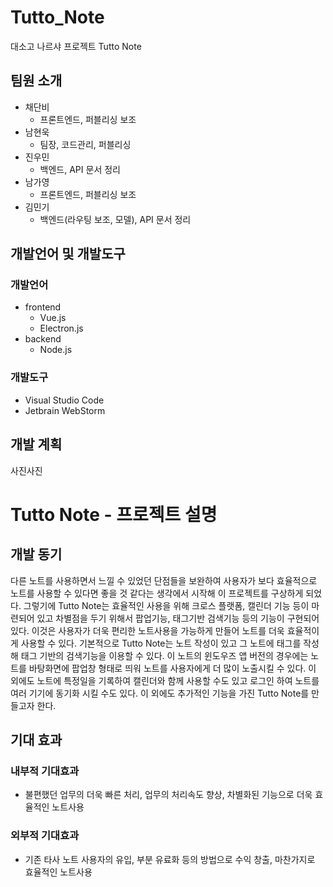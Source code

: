 # Tutto_Note
대소고 나르샤 프로젝트 Tutto Note

## 팀원 소개
- 채단비 
  - 프론트엔드, 퍼블리싱 보조
- 남현욱
  - 팀장, 코드관리, 퍼블리싱 
- 진우민
  - 백엔드, API 문서 정리
- 남가영
  - 프론트엔드, 퍼블리싱 보조
- 김민기
  - 백엔드(라우팅 보조, 모델), API 문서 정리

## 개발언어 및 개발도구
### 개발언어
- frontend 
  - Vue.js
  - Electron.js
- backend
  - Node.js
### 개발도구
- Visual Studio Code
- Jetbrain WebStorm

## 개발 계획
사진사진

# Tutto Note - 프로젝트 설명
## 개발 동기
다른 노트를 사용하면서 느낄 수 있었던 단점들을 보완하여 사용자가 보다 효율적으로 노트를 사용할 수 있다면 좋을 것 같다는 생각에서 시작해 이 프로젝트를 구상하게 되었다.
그렇기에 Tutto Note는 효율적인 사용을 위해 크로스 플랫폼, 캘린더 기능 등이 마련되어 있고 차별점을 두기 위해서 팝업기능, 태그기반 검색기능 등의 기능이 구현되어 있다. 이것은 사용자가 더욱 편리한 노트사용을 가능하게 만들어 노트를 더욱 효율적이게 사용할 수 있다. 기본적으로 Tutto Note는 노트 작성이 있고 그 노트에 태그를 작성해 태그 기반의 검색기능을 이용할 수 있다. 이 노트의 윈도우즈 앱 버전의 경우에는 노트를 바탕화면에 팝업창 형태로 띄워 노트를 사용자에게 더 많이 노출시킬 수 있다. 이 외에도 노트에 특정일을 기록하여 캘린더와 함께 사용할 수도 있고 로그인 하여 노트를 여러 기기에 동기화 시킬 수도 있다. 이 외에도 추가적인 기능을 가진 Tutto Note를 만들고자 한다.

<!-- ## 구현 설명
구현설명구현설명구현설명구현설명구현설명구현설명

## 주요 기능
주요기능주요기능주요기능주요기능 -->

## 기대 효과
### 내부적 기대효과 
- 불편했던 업무의 더욱 빠른 처리, 업무의 처리속도 향상, 차별화된 기능으로 더욱 효율적인 노트사용

### 외부적 기대효과
- 기존 타사 노트 사용자의 유입, 부분 유료화 등의 방법으로 수익 창출, 마찬가지로 효율적인 노트사용

